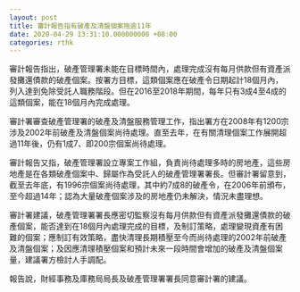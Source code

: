 ```yaml
---
layout: post
title: 審計報告指有破產及清盤個案拖逾11年
date: 2020-04-29 13:31:10.000000000 +08:00
categories: rthk
---
```


審計報告指出，破產管理署未能在目標時間內，處理完成沒有每月供款但有資產派發攤還債款的破產個案。按署方目標，這類個案應在破產令日期起計18個月內，列入達到免除受託人職務階段。但在2016至2018年期間，每年只有3成4至4成的這類個案，能在18個月內完成處理。

審計署審查破產管理署的破產及清盤服務管理工作，指出署方在2008年有1200宗涉及2002年前破產及清盤個案尚待處理。直至去年，在有關清理個案工作展開超過11年後，仍有1成7、即200宗個案尚待處理。

審計報告又指，破產管理署設立專案工作組，負責尚待處理多時的房地產，這些房地產是在各類破產個案中、歸屬作為受託人的破產管理署署長。但審計署留意到，截至去年底，有1996宗個案尚待處理，其中約7成8的破產令，在2006年前頒布，至今超過14年；認為大量破產個案涉及的房地產仍未解決，情況未盡理想。

審計署建議，破產管理署署長應密切監察沒有每月供款但有資產派發攤還債款的破產個案，能否達到在18個月內處理完成的目標，及制訂策略，處理變現資產有困難的個案；應制訂有效策略，盡快清理長期積壓至今而尚待處理的2002年前破產及清盤個案；及因應清理積壓個案和預計未來一段時間會增加的破產及清盤個案量，建議署方檢討人手調配。

報告說，財經事務及庫務局局長及破產管理署署長同意審計署的建議。
